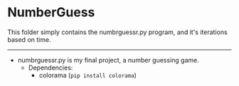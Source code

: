 # NumberGuess

This folder simply contains the numbrguessr.py program, and it's iterations based on time.

---

- numbrguessr.py is my final project, a number guessing game.
  - Dependencies:
    - colorama (`pip install colorama`)